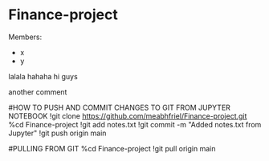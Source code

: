 # Finance-project

Members:
- x
- y

lalala
hahaha
hi guys

another comment


#HOW TO PUSH AND COMMIT CHANGES TO GIT FROM JUPYTER NOTEBOOK
!git clone https://github.com/meabhfriel/Finance-project.git
%cd Finance-project
!git add notes.txt
!git commit -m "Added notes.txt from Jupyter"
!git push origin main


#PULLING FROM GIT
%cd Finance-project
!git pull origin main
